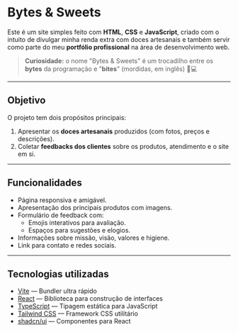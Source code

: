 # Bytes & Sweets
  
Este é um site simples feito com **HTML**, **CSS** e **JavaScript**, criado com o intuito de divulgar minha renda extra com doces artesanais e também servir como parte do meu **portfólio profissional** na área de desenvolvimento web.

> **Curiosidade:** o nome "Bytes & Sweets" é um trocadilho entre os **bytes** da programação e "**bites**" (mordidas, em inglês) 🍫💻

---

## Objetivo

O projeto tem dois propósitos principais:

1. Apresentar os **doces artesanais** produzidos (com fotos, preços e descrições).
2. Coletar **feedbacks dos clientes** sobre os produtos, atendimento e o site em si.

---

## Funcionalidades

- Página responsiva e amigável.
- Apresentação dos principais produtos com imagens.
- Formulário de feedback com:
  - Emojis interativos para avaliação.
  - Espaços para sugestões e elogios.
- Informações sobre missão, visão, valores e higiene.
- Link para contato e redes sociais.

---

## Tecnologias utilizadas

- [Vite](https://vitejs.dev/) — Bundler ultra rápido
- [React](https://reactjs.org/) — Biblioteca para construção de interfaces
- [TypeScript](https://www.typescriptlang.org/) — Tipagem estática para JavaScript
- [Tailwind CSS](https://tailwindcss.com/) — Framework CSS utilitário
- [shadcn/ui](https://ui.shadcn.com/) — Componentes para React



